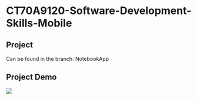 # CT70A9120-Software-Development-Skills-Mobile
## Project
Can be found in the branch: NotebookApp
## Project Demo
![](https://github.com/oskarisuonpaa/ct70a9120-software-development-skills-mobile/Demo.gif)
